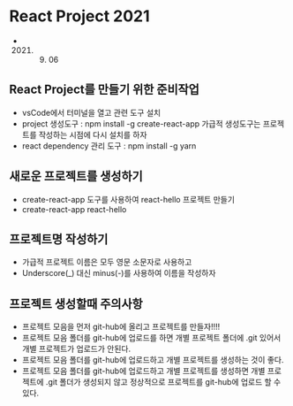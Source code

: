 # React Project 2021
* 2021. 09. 06

## React Project를 만들기 위한 준비작업
* vsCode에서 터미널을 열고 관련 도구 설치
* project 생성도구 : npm install -g create-react-app
가급적 생성도구는 프로젝트를 작성하는 시점에 다시 설치를 하자
* react dependency 관리 도구 : npm install -g yarn

## 새로운 프로젝트를 생성하기
* create-react-app 도구를 사용하여 react-hello 프로젝트 만들기
* create-react-app react-hello

## 프로젝트명 작성하기
* 가급적 프로젝트 이름은 모두 영문 소문자로 사용하고
* Underscore(_) 대신 minus(-)를 사용하여 이름을 작성하자

## 프로젝트 생성할때 주의사항
* 프로젝트 모음을 먼저 git-hub에 올리고 프로젝트를 만들자!!!!
* 프로젝트 모음 폴더를 git-hub에 업로드를 하면 개별 프로젝트 폴더에 .git
있어서 개별 프로젝트가 업로드가 안된다.
* 프로젝트 모음 폴더를 git-hub에 업로드하고 개별 프로젝트를 생성하는 것이 좋다.
* 프로젝트 모음 폴더를 git-hub에 업로드하고 개별 프로젝트를 생성하면
개별 프로젝트에 .git 폴더가 생성되지 않고 정상적으로 프로젝트를 git-hub에 업로드 할 수 있다.